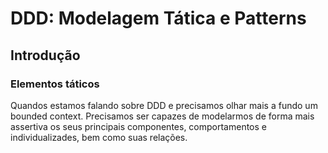 # DDD: Modelagem Tática e Patterns

## Introdução

### Elementos táticos

Quandos estamos falando sobre DDD e precisamos olhar mais a fundo um bounded context.
Precisamos ser capazes de modelarmos de forma mais assertiva os seus principais componentes, comportamentos e individualizades, bem como suas relações.
